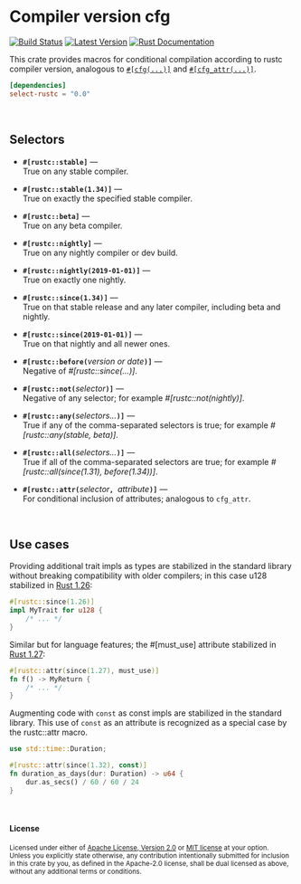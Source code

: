 Compiler version cfg
====================

[![Build Status](https://api.travis-ci.com/dtolnay/select-rustc.svg?branch=master)](https://travis-ci.com/dtolnay/select-rustc)
[![Latest Version](https://img.shields.io/crates/v/select-rustc.svg)](https://crates.io/crates/select-rustc)
[![Rust Documentation](https://img.shields.io/badge/api-rustdoc-blue.svg)](https://docs.rs/select-rustc)

This crate provides macros for conditional compilation according to rustc
compiler version, analogous to [`#[cfg(...)]`][cfg] and
[`#[cfg_attr(...)]`][cfg_attr].

[cfg]: https://doc.rust-lang.org/reference/conditional-compilation.html#the-cfg-attribute
[cfg_attr]: https://doc.rust-lang.org/reference/conditional-compilation.html#the-cfg_attr-attribute

```toml
[dependencies]
select-rustc = "0.0"
```

<br>

## Selectors

- <b>`#[rustc::stable]`</b>
  —<br>
  True on any stable compiler.

- <b>`#[rustc::stable(1.34)]`</b>
  —<br>
  True on exactly the specified stable compiler.

- <b>`#[rustc::beta]`</b>
  —<br>
  True on any beta compiler.

- <b>`#[rustc::nightly]`</b>
  —<br>
  True on any nightly compiler or dev build.

- <b>`#[rustc::nightly(2019-01-01)]`</b>
  —<br>
  True on exactly one nightly.

- <b>`#[rustc::since(1.34)]`</b>
  —<br>
  True on that stable release and any later compiler, including beta and
  nightly.

- <b>`#[rustc::since(2019-01-01)]`</b>
  —<br>
  True on that nightly and all newer ones.

- <b>`#[rustc::before(`</b><i>version or date</i><b>`)]`</b>
  —<br>
  Negative of *#[rustc::since(...)]*.

- <b>`#[rustc::not(`</b><i>selector</i><b>`)]`</b>
  —<br>
  Negative of any selector; for example *#[rustc::not(nightly)]*.

- <b>`#[rustc::any(`</b><i>selectors...</i><b>`)]`</b>
  —<br>
  True if any of the comma-separated selectors is true; for example
  *#[rustc::any(stable, beta)]*.

- <b>`#[rustc::all(`</b><i>selectors...</i><b>`)]`</b>
  —<br>
  True if all of the comma-separated selectors are true; for example
  *#[rustc::all(since(1.31), before(1.34))]*.

- <b>`#[rustc::attr(`</b><i>selector</i><b>`, `</b><i>attribute</i><b>`)]`</b>
  —<br>
  For conditional inclusion of attributes; analogous to `cfg_attr`.

<br>

## Use cases

Providing additional trait impls as types are stabilized in the standard library
without breaking compatibility with older compilers; in this case u128
stabilized in [Rust 1.26][u128]:

[u128]: https://blog.rust-lang.org/2018/05/10/Rust-1.26.html#128-bit-integers

```rust
#[rustc::since(1.26)]
impl MyTrait for u128 {
    /* ... */
}
```

Similar but for language features; the #\[must_use\] attribute stabilized in
[Rust 1.27][must_use]:

[must_use]: https://blog.rust-lang.org/2018/06/21/Rust-1.27.html#[must_use]-on-functions

```rust
#[rustc::attr(since(1.27), must_use)]
fn f() -> MyReturn {
    /* ... */
}
```

Augmenting code with `const` as const impls are stabilized in the standard
library. This use of `const` as an attribute is recognized as a special case by
the rustc::attr macro.

```rust
use std::time::Duration;

#[rustc::attr(since(1.32), const)]
fn duration_as_days(dur: Duration) -> u64 {
    dur.as_secs() / 60 / 60 / 24
}
```

<br>

#### License

<sup>
Licensed under either of <a href="LICENSE-APACHE">Apache License, Version
2.0</a> or <a href="LICENSE-MIT">MIT license</a> at your option.
</sup>

<br>

<sub>
Unless you explicitly state otherwise, any contribution intentionally submitted
for inclusion in this crate by you, as defined in the Apache-2.0 license, shall
be dual licensed as above, without any additional terms or conditions.
</sub>
